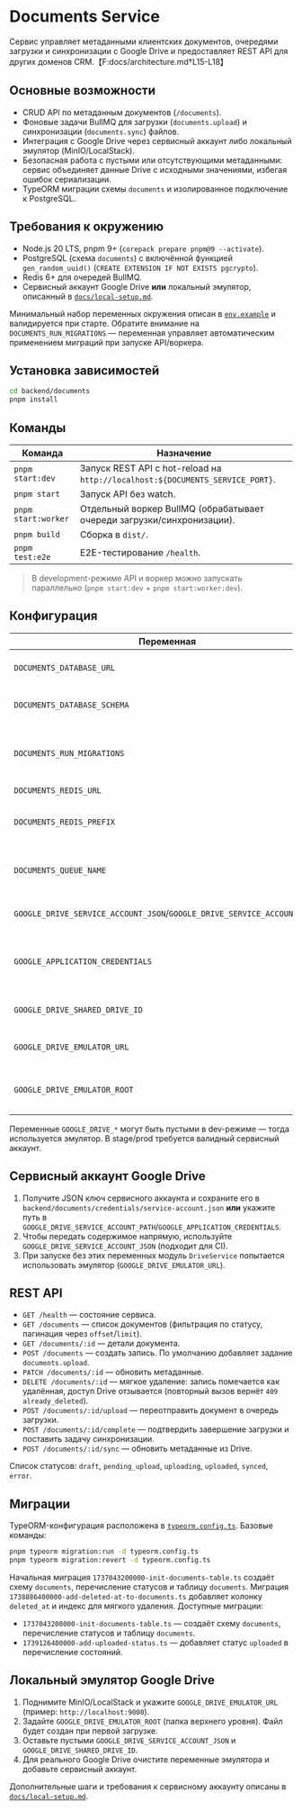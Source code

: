 # Documents Service

Сервис управляет метаданными клиентских документов, очередями загрузки и синхронизации с Google Drive и предоставляет REST API
для других доменов CRM.【F:docs/architecture.md†L15-L18】

## Основные возможности
- CRUD API по метаданным документов (`/documents`).
- Фоновые задачи BullMQ для загрузки (`documents.upload`) и синхронизации (`documents.sync`) файлов.
- Интеграция с Google Drive через сервисный аккаунт либо локальный эмулятор (MinIO/LocalStack).
- Безопасная работа с пустыми или отсутствующими метаданными: сервис объединяет данные Drive с исходными значениями, избегая ошибок
  сериализации.
- TypeORM миграции схемы `documents` и изолированное подключение к PostgreSQL.

## Требования к окружению
- Node.js 20 LTS, pnpm 9+ (`corepack prepare pnpm@9 --activate`).
- PostgreSQL (схема `documents`) с включённой функцией `gen_random_uuid()` (`CREATE EXTENSION IF NOT EXISTS pgcrypto`).
- Redis 6+ для очередей BullMQ.
- Сервисный аккаунт Google Drive **или** локальный эмулятор, описанный в [`docs/local-setup.md`](../../docs/local-setup.md#интеграции).

Минимальный набор переменных окружения описан в [`env.example`](../../env.example) и валидируется при старте. Обратите внимание на
`DOCUMENTS_RUN_MIGRATIONS` — переменная управляет автоматическим применением миграций при запуске API/воркера.

## Установка зависимостей
```bash
cd backend/documents
pnpm install
```

## Команды
| Команда | Назначение |
| --- | --- |
| `pnpm start:dev` | Запуск REST API с hot-reload на `http://localhost:${DOCUMENTS_SERVICE_PORT}`. |
| `pnpm start` | Запуск API без watch. |
| `pnpm start:worker` | Отдельный воркер BullMQ (обрабатывает очереди загрузки/синхронизации). |
| `pnpm build` | Сборка в `dist/`. |
| `pnpm test:e2e` | E2E-тестирование `/health`. |

> В development-режиме API и воркер можно запускать параллельно (`pnpm start:dev` + `pnpm start:worker:dev`).

## Конфигурация
| Переменная | Назначение |
| --- | --- |
| `DOCUMENTS_DATABASE_URL` | Подключение к PostgreSQL со схемой `documents`. |
| `DOCUMENTS_DATABASE_SCHEMA` | Имя схемы (по умолчанию `documents`). |
| `DOCUMENTS_RUN_MIGRATIONS` | Автоматически применять миграции при старте (false по умолчанию). |
| `DOCUMENTS_REDIS_URL` | Redis для BullMQ. |
| `DOCUMENTS_REDIS_PREFIX` | Префикс ключей Redis (по умолчанию `documents`). |
| `DOCUMENTS_QUEUE_NAME` | Имя очереди BullMQ (по умолчанию `documents:tasks`). |
| `GOOGLE_DRIVE_SERVICE_ACCOUNT_JSON`/`GOOGLE_DRIVE_SERVICE_ACCOUNT_PATH` | JSON сервисного аккаунта или путь к файлу. |
| `GOOGLE_APPLICATION_CREDENTIALS` | Альтернативный путь до JSON ключа (совместимо с SDK Google). |
| `GOOGLE_DRIVE_SHARED_DRIVE_ID` | ID Shared Drive для реальной интеграции. |
| `GOOGLE_DRIVE_EMULATOR_URL` | URL локального эмулятора (MinIO/LocalStack). |
| `GOOGLE_DRIVE_EMULATOR_ROOT` | Корневая папка/идентификатор каталога эмулятора. |

Переменные `GOOGLE_DRIVE_*` могут быть пустыми в dev-режиме — тогда используется эмулятор. В stage/prod требуется валидный
сервисный аккаунт.

## Сервисный аккаунт Google Drive
1. Получите JSON ключ сервисного аккаунта и сохраните его в `backend/documents/credentials/service-account.json` **или** укажите
   путь в `GOOGLE_DRIVE_SERVICE_ACCOUNT_PATH`/`GOOGLE_APPLICATION_CREDENTIALS`.
2. Чтобы передать содержимое напрямую, используйте `GOOGLE_DRIVE_SERVICE_ACCOUNT_JSON` (подходит для CI).
3. При запуске без этих переменных модуль `DriveService` попытается использовать эмулятор (`GOOGLE_DRIVE_EMULATOR_URL`).

## REST API
- `GET /health` — состояние сервиса.
- `GET /documents` — список документов (фильтрация по статусу, пагинация через `offset`/`limit`).
- `GET /documents/:id` — детали документа.
- `POST /documents` — создать запись. По умолчанию добавляет задание `documents.upload`.
- `PATCH /documents/:id` — обновить метаданные.
- `DELETE /documents/:id` — мягкое удаление: запись помечается как удалённая, доступ Drive отзывается (повторный вызов вернёт `409 already_deleted`).
- `POST /documents/:id/upload` — переотправить документ в очередь загрузки.
- `POST /documents/:id/complete` — подтвердить завершение загрузки и поставить задачу синхронизации.
- `POST /documents/:id/sync` — обновить метаданные из Drive.

Список статусов: `draft`, `pending_upload`, `uploading`, `uploaded`, `synced`, `error`.

## Миграции
TypeORM-конфигурация расположена в [`typeorm.config.ts`](./typeorm.config.ts). Базовые команды:
```bash
pnpm typeorm migration:run -d typeorm.config.ts
pnpm typeorm migration:revert -d typeorm.config.ts
```

Начальная миграция `1737043200000-init-documents-table.ts` создаёт схему `documents`, перечисление статусов и таблицу `documents`.
Миграция `1738886400000-add-deleted-at-to-documents.ts` добавляет колонку `deleted_at` и индекс для мягкого удаления.
Доступные миграции:
- `1737043200000-init-documents-table.ts` — создаёт схему `documents`, перечисление статусов и таблицу `documents`.
- `1739126400000-add-uploaded-status.ts` — добавляет статус `uploaded` в перечисление состояний.

## Локальный эмулятор Google Drive
1. Поднимите MinIO/LocalStack и укажите `GOOGLE_DRIVE_EMULATOR_URL` (пример: `http://localhost:9000`).
2. Задайте `GOOGLE_DRIVE_EMULATOR_ROOT` (папка верхнего уровня). Файл будет создан при первой загрузке.
3. Оставьте пустыми `GOOGLE_DRIVE_SERVICE_ACCOUNT_JSON` и `GOOGLE_DRIVE_SHARED_DRIVE_ID`.
4. Для реального Google Drive очистите переменные эмулятора и добавьте сервисный аккаунт.

Дополнительные шаги и требования к сервисному аккаунту описаны в [`docs/local-setup.md`](../../docs/local-setup.md#google-drive-сервисный-аккаунт).
